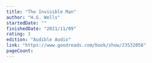 ```yaml
---
title: "The Invisible Man"
author: "H.G. Wells"
startedDate: ""
finishedDate: "2021/11/09"
rating: 3
edition: "Audible Audio"
link: "https://www.goodreads.com/book/show/23532058"
pageCount: 
---
```




